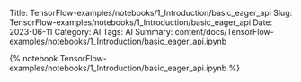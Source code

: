 Title: TensorFlow-examples/notebooks/1_Introduction/basic_eager_api
Slug: TensorFlow-examples/notebooks/1_Introduction/basic_eager_api
Date: 2023-06-11
Category: AI
Tags: AI
Summary: content/docs/TensorFlow-examples/notebooks/1_Introduction/basic_eager_api.ipynb

{% notebook TensorFlow-examples/notebooks/1_Introduction/basic_eager_api.ipynb %}
